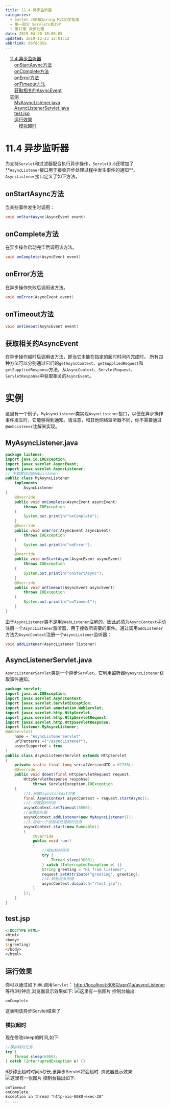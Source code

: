 ```yaml
---
title: 11.4 异步监听器
categories: 
  - Serlet JSP和Spring MVC初学指南
  - 第一部分 Servlets和JSP
  - 第11章 异步处理
date: 2019-04-20 10:00:05
updated: 2019-12-23 12:01:12
abbrlink: 66fdc05a
---
```

<div id='my_toc'><a href="/JavaReadingNotes/66fdc05a/#11-4-异步监听器" class="header_1">11.4 异步监听器</a>&nbsp;<br><a href="/JavaReadingNotes/66fdc05a/#onStartAsync方法" class="header_2">onStartAsync方法</a>&nbsp;<br><a href="/JavaReadingNotes/66fdc05a/#onComplete方法" class="header_2">onComplete方法</a>&nbsp;<br><a href="/JavaReadingNotes/66fdc05a/#onError方法" class="header_2">onError方法</a>&nbsp;<br><a href="/JavaReadingNotes/66fdc05a/#onTimeout方法" class="header_2">onTimeout方法</a>&nbsp;<br><a href="/JavaReadingNotes/66fdc05a/#获取相关的AsyncEvent" class="header_2">获取相关的AsyncEvent</a>&nbsp;<br><a href="/JavaReadingNotes/66fdc05a/#实例" class="header_1">实例</a>&nbsp;<br><a href="/JavaReadingNotes/66fdc05a/#MyAsyncListener-java" class="header_2">MyAsyncListener.java</a>&nbsp;<br><a href="/JavaReadingNotes/66fdc05a/#AsyncListenerServlet-java" class="header_2">AsyncListenerServlet.java</a>&nbsp;<br><a href="/JavaReadingNotes/66fdc05a/#test-jsp" class="header_2">test.jsp</a>&nbsp;<br><a href="/JavaReadingNotes/66fdc05a/#运行效果" class="header_2">运行效果</a>&nbsp;<br><a href="/JavaReadingNotes/66fdc05a/#模拟超时" class="header_3">模拟超时</a>&nbsp;<br></div>
<style>.header_1{margin-left: 1em;}.header_2{margin-left: 2em;}.header_3{margin-left: 3em;}.header_4{margin-left: 4em;}.header_5{margin-left: 5em;}.header_6{margin-left: 6em;}</style>
<!--more-->
<script>if (navigator.platform.search('arm')==-1){document.getElementById('my_toc').style.display = 'none';}var e,p = document.getElementsByTagName('p');while (p.length>0) {e = p[0];e.parentElement.removeChild(e);}</script>

<!--end-->
# 11.4 异步监听器 #
为支持`Servlet`和过滤器配合执行异步操作，`Servlet3.0`还增加了**`AsyncListener`接口用于接收异步处理过程中发生事件的通知**。`AsyncListener`接口定义了如下方法，
## onStartAsync方法 ##
当某些事件发生时调用：
```java
void onStartAsync(AsyncEvent event)
```
## onComplete方法 ##
在异步操作启动完毕后调用该方法。
```java
void onComplete(AsyncEvent event)
```
## onError方法 ##
在异步操作失败后调用该方法。
```java
void onError(AsyncEvent event)
```
## onTimeout方法 ##
```java
void onTimeout(AsyncEvent event)
```
## 获取相关的AsyncEvent ##
在异步操作超时后调用该方法，即当它未能在指定的超时时间内完成时。
所有四种方法可以分别通过它们的`getAsyncContext`、`getSuppliedRequest`和`getSuppliedResponse`方法，从`AsyncContext`、`ServletRequest`、`ServletResponse`中获取相关的`AsyncEvent`。

# 实例 #
这里有一个例子，`MyAsyncListener`类实现`AsyncListener`接口，以便在异步操作事件发生时，它能够得到通知。请注意，和其他网络监听器不同，你不需要通过`@WebListener`注解来实现。
## MyAsyncListener.java ##
```java
package listener;
import java.io.IOException;
import javax.servlet.AsyncEvent;
import javax.servlet.AsyncListener;
// 不需要标注@WebListener
public class MyAsyncListener
    implements
        AsyncListener
{
    @Override
    public void onComplete(AsyncEvent asyncEvent) 
        throws IOException
    {
        System.out.println("onComplete");
    }
    @Override
    public void onError(AsyncEvent asyncEvent) 
        throws IOException
    {
        System.out.println("onError");
    }
    @Override
    public void onStartAsync(AsyncEvent asyncEvent) 
        throws IOException
    {
        System.out.println("onStartAsync");
    }
    @Override
    public void onTimeout(AsyncEvent asyncEvent) 
        throws IOException
    {
        System.out.println("onTimeout");
    }
}
```
由于`AsyncListener`类不是用`@WebListener`注解的，因此必须为`AsyncContext`手动注册一个`AsyncListener`监听器，用于接收所需要的事件。通过调用`addListener`方法为`AsyncContext`注册一个`AsyncListener`监听器：
```java
void addListener(AsyncListener listener)
```

## AsyncListenerServlet.java ##
`AsyncListenerServlet`类是一个异步`Servlet`，它利用监听器`MyAsyncListener`获取事件通知。
```java
package servlet;
import java.io.IOException;
import javax.servlet.AsyncContext;
import javax.servlet.ServletException;
import javax.servlet.annotation.WebServlet;
import javax.servlet.http.HttpServlet;
import javax.servlet.http.HttpServletRequest;
import javax.servlet.http.HttpServletResponse;
import listener.MyAsyncListener;
@WebServlet(
    name = "AsyncListenerServlet",
    urlPatterns ={"/asyncListener"},
    asyncSupported = true
)
public class AsyncListenerServlet extends HttpServlet
{
    private static final long serialVersionUID = 62738L;
    @Override
    public void doGet(final HttpServletRequest request,
        HttpServletResponse response) 
            throws ServletException,IOException
    {
        //1.获取AsyncContext对象
        final AsyncContext asyncContext = request.startAsync();
        //2.设置超时时间
        asyncContext.setTimeout(5000);
        //设置监听器
        asyncContext.addListener(new MyAsyncListener());
        //3.启动一个线程来处理耗时任务
        asyncContext.start(new Runnable()
        {
            @Override
            public void run()
            {
                //模拟耗时任务
                try {
                    Thread.sleep(3000);
                } catch (InterruptedException e) {}
                String greeting = "Hi from listener";
                request.setAttribute("greeting", greeting);
                //4.转到显示页面
                asyncContext.dispatch("/test.jsp");
            }
        });
    }
}
```
## test.jsp ##
```jsp
<!DOCTYPE HTML>
<html>
<body>
${greeting}
</body>
</html>
```
## 运行效果 ##
你可以通过如下`URL`调用`Servlet`：
[http://localhost:8080/app11a/asyncListener](http://localhost:8080/app11a/asyncListener)
等待3秒钟后,浏览器显示效果如下:
![这里有一张图片](https://image-1257720033.cos.ap-shanghai.myqcloud.com/blog/readbooknote/ServlerJSPAndSpring%20MVCChuXueZhiNan/Chapter11/5.png)
控制台输出:
```
onComplete
```
这表明该异步Servlet结束了
### 模拟超时 ###
现在修改sleep的时间,如下:
```java
//模拟耗时任务
try {
    Thread.sleep(6000);
} catch (InterruptedException e) {}
```
6秒钟比超时时间5秒长,该异步Servlet将会超时.
浏览器显示效果:
![这里有一张图片](https://image-1257720033.cos.ap-shanghai.myqcloud.com/blog/readbooknote/ServlerJSPAndSpring%20MVCChuXueZhiNan/Chapter11/7.png)
控制台输出如下:
```
onTimeout
onComplete
Exception in thread "http-nio-8080-exec-28"
......
```

